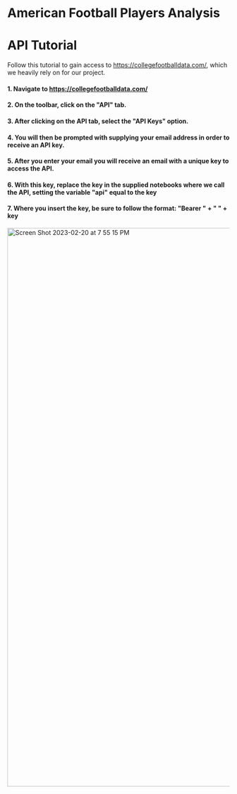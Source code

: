 # American Football Players Analysis


# API Tutorial 

Follow this tutorial to gain access to https://collegefootballdata.com/, which we heavily rely on for our project. 

#### 1. Navigate to https://collegefootballdata.com/

#### 2. On the toolbar, click on the "API" tab.

#### 3. After clicking on the API tab, select the "API Keys" option.

#### 4. You will then be prompted with supplying your email address in order to receive an API key.

#### 5. After you enter your email you will receive an email with a unique key to access the API.

#### 6. With this key, replace the key in the supplied notebooks where we call the API, setting the variable "api" equal to the key

#### 7. Where you insert the key, be sure to follow the format: "Bearer " + " " + key 


<img width="1263" alt="Screen Shot 2023-02-20 at 7 55 15 PM" src="https://github.com/Tawfiq-MoonHacker/football/assets/54370347/a93aa63d-30c6-4ad9-94f2-628f2c5adec9">


